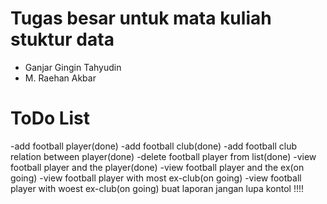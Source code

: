 # Tugas besar untuk mata kuliah stuktur data<br>

  - Ganjar Gingin Tahyudin
  - M. Raehan Akbar
  
# ToDo List<br>

-add football player(done)
-add football club(done)
-add football club relation between player(done)
-delete football player from list(done)
-view football player and the player(done)
-view football player and the ex(on going)
-view football player with most ex-club(on going)
-view football player with woest ex-club(on going)
buat laporan jangan lupa kontol !!!!

 
